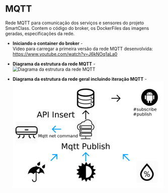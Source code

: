 # MQTT
Rede MQTT para comunicação dos serviços e sensores do projeto SmartClass. 
Contem o código do broker, os DockerFiles das imagens geradas, especificações da rede.

* **Iniciando o container do broker** -  
Vídeo para carregar a primeira versão da rede MQTT desenvolvida: https://www.youtube.com/watch?v=J6kNOq1aLa0
* **Diagrama da estrutura da rede MQTT** - 
![Diagrama da estrutura da rede MQTT](https://github.com/SmartClass-UFPA/MQTT/blob/master/images/Tree_Diagram_Topic_MQTT.jpg)

* **Diagrama da estrutura da rede geral incluindo iteração MQTT** - 
![Diagrama da estrutura da rede geral incluindo iteração mqtt](https://github.com/SmartClass-UFPA/MQTT/blob/master/images/organiz.png)


